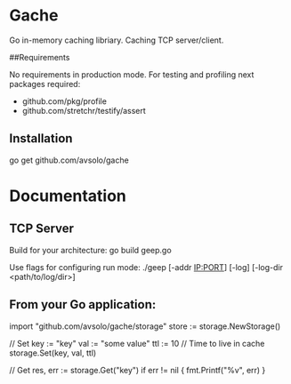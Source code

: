 # Gache

Go in-memory caching libriary. Caching TCP server/client.

##Requirements

No requirements in production mode. For testing and profiling next packages
required:
 - github.com/pkg/profile
 - github.com/stretchr/testify/assert

## Installation

go get github.com/avsolo/gache

# Documentation

## TCP Server

Build for your architecture:
 go build geep.go

Use flags for configuring run mode:
./geep [-addr <IP:PORT>] [-log] [-log-dir <path/to/log/dir>]

## From your Go application:

  import "github.com/avsolo/gache/storage"
  store := storage.NewStorage()

  // Set
  key := "key"
  val := "some value"
  ttl := 10 // Time to live in cache
  storage.Set(key, val, ttl)

  // Get
  res, err := storage.Get("key")
  if err != nil {
    fmt.Printf("%v", err)
  }
